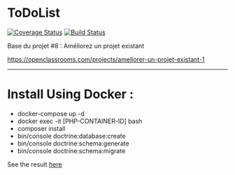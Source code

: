ToDoList
========

[![Coverage Status](https://coveralls.io/repos/github/ThomasLdev/todoList/badge.svg)](https://coveralls.io/github/ThomasLdev/todoList)
[![Build Status](https://app.travis-ci.com/ThomasLdev/todoList.svg?branch=main)](https://app.travis-ci.com/ThomasLdev/todoList)

Base du projet #8 : Améliorez un projet existant

https://openclassrooms.com/projects/ameliorer-un-projet-existant-1

<hr>

<h1>Install Using Docker :</h1>

<ul>
<li>docker-compose up -d</li>
<li>docker exec -it [PHP-CONTAINER-ID] bash</li>
<li>composer install</li>
<li>bin/console doctrine:database:create</li>
<li>bin/console doctrine:schema:generate</li>
<li>bin/console doctrine:schema:migrate</li>
</ul>

See the result <a href="localhost:8000/app_dev.php">here</a>
